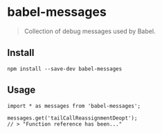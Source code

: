 babel-messages
==============

> Collection of debug messages used by Babel.

Install
-------

    npm install --save-dev babel-messages

Usage
-----

    import * as messages from 'babel-messages';

    messages.get('tailCallReassignmentDeopt');
    // > "Function reference has been..."
